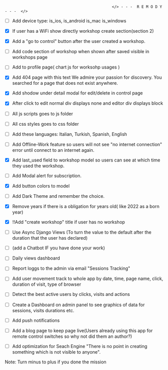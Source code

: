                                                    </> - - -  R E M O D Y  - - -  </> 


- [ ] Add device type:  is_ios, is_android is_mac is_windows

- [x] If user has a WiFi show directly workshop create section(section 2)

- [x] Add a "go to control" button after the user created a workshop. 

- [ ] Add code section of workshop when shown after saved visible in workshops page

- [ ] Add to profile page( chart js for worksohp usages )

- [x] Add 404 page with this text We admire your passion for discovery. You searched for a page that does not exist anywhere.

- [x] Add shodow under detail modal for edit/delete in control page

- [x] After click to edit normal div displays none and editor div displays block

- [ ] All js scripts goes to js folder
 
- [ ] All css styles goes to css folder

- [ ] Add these languages: Italian, Turkish, Spanish, English

- [ ] Add Offline-Work feature so users will not see "no internet connection" error until connect to an internet again.

- [x] Add last_used field to workshop model so users can see at which time they used the workshop.

- [ ] Add Modal  alert for subscription.

- [x] Add button colors to model

- [ ] Add Dark Theme and remember the choice.

- [x] Remove years if there is a obligation for years old( like 2022 as a born year)

- [x] !!Add "create workshop" title if user has no workshop

- [ ] Use Async Django Views (To turn the value to the default after the duration that the user has declared)
 
- [ ] (add a Chatbot IF you have done your work)

- [ ] Daily views dashboard

- [ ] Report loggs to the admin via email 
"Sessions Tracking"
- [ ] Add user movement track to whole app by date, time, page name, click, duration of visit, type of browser

- [ ] Detect the best active users by clicks, visits and actions

- [ ] Create a Dashboard on admin panel to see graphics of data for sessions, visits durations etc.

- [ ] Add push notifications

- [ ] Add a blog page to keep page live(Users already using this app for remote control switches so why not did them an author?)

- [ ] Add optimization for Seach Engine "There is no point in creating something which is not visible to anyone".




Note: Turn minus to plus if you done the mission
